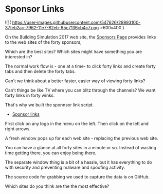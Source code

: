 

Sponsor Links
====

![]( https://user-images.githubusercontent.com/547626/28993100-37feb2ac-7962-11e7-82eb-65c7136cb4c7.png =600x400 )

On the Building Simulation 2017 web site, the [Sponsors Page]( http://www.buildingsimulation2017.org/sponsors.html ) provides links to the web sites of the forty sponsors,

Which are the best sites? Which sites might have something you are interested in?

The normal work flow is - one at a time- to click forty links and create forty tabs and then delete the forty tabs.

Can't we think about a better faster, easier way of viewing forty links?

Can't things be like TV where you can blitz through the channels? We want forty links in forty winks.

That's why we built the sponnsor link script.

* [Sponsor links]( #menu-sponsor-links.md "View all 40 sites in a minute or two" )

First click on any logo in the menu on the left. Then click on the left and right arrows.

A fresh window pops up for each web site - replacing the previous web site. 

You can have a glance at all forty sites in a minute or so. Instead of wasting time getting there, you can enjoy being there.

The separate window thing is a bit of a hassle, but it has everything to do with security and preventing malware and spoofing activity.

The source code for grabbing we used to capture the data is on GitHub.

Which sites do you think are the the most effective?



